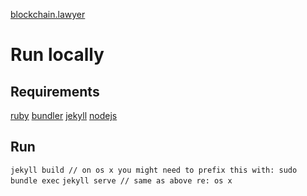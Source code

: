 [blockchain.lawyer](http://blockchain.lawyer)

# Run locally

## Requirements
[ruby](https://www.ruby-lang.org/en/documentation/installation/)
[bundler](http://bundler.io)
[jekyll](http://jekyllrb.com/docs/installation/)
[nodejs](https://nodejs.org/)

## Run
`jekyll build // on os x you might need to prefix this with: sudo bundle exec`
`jekyll serve // same as above re: os x`
